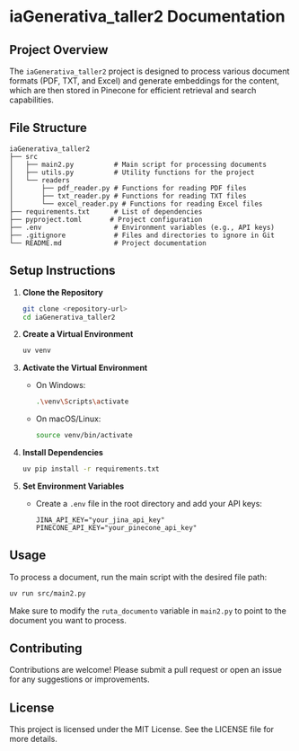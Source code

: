# iaGenerativa_taller2 Documentation

## Project Overview
The `iaGenerativa_taller2` project is designed to process various document formats (PDF, TXT, and Excel) and generate embeddings for the content, which are then stored in Pinecone for efficient retrieval and search capabilities.

## File Structure
```
iaGenerativa_taller2
├── src
│   ├── main2.py          # Main script for processing documents
│   ├── utils.py          # Utility functions for the project
│   └── readers
│       ├── pdf_reader.py # Functions for reading PDF files
│       ├── txt_reader.py # Functions for reading TXT files
│       └── excel_reader.py # Functions for reading Excel files
├── requirements.txt      # List of dependencies
├── pyproject.toml       # Project configuration
├── .env                  # Environment variables (e.g., API keys)
├── .gitignore            # Files and directories to ignore in Git
└── README.md             # Project documentation
```

## Setup Instructions
1. **Clone the Repository**
   ```bash
   git clone <repository-url>
   cd iaGenerativa_taller2
   ```

2. **Create a Virtual Environment**
   ```bash
   uv venv
   ```

3. **Activate the Virtual Environment**
   - On Windows:
     ```bash
     .\venv\Scripts\activate
     ```
   - On macOS/Linux:
     ```bash
     source venv/bin/activate
     ```

4. **Install Dependencies**
   ```bash
   uv pip install -r requirements.txt
   ```

5. **Set Environment Variables**
   - Create a `.env` file in the root directory and add your API keys:
     ```
     JINA_API_KEY="your_jina_api_key"
     PINECONE_API_KEY="your_pinecone_api_key"
     ```

## Usage
To process a document, run the main script with the desired file path:
```bash
uv run src/main2.py
```
Make sure to modify the `ruta_documento` variable in `main2.py` to point to the document you want to process.

## Contributing
Contributions are welcome! Please submit a pull request or open an issue for any suggestions or improvements.

## License
This project is licensed under the MIT License. See the LICENSE file for more details.